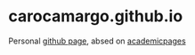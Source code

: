 # carocamargo.github.io

Personal [github page](https://carocamargo.github.io), absed on [academicpages](https://academicpages.github.io/)
